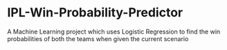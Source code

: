 # IPL-Win-Probability-Predictor
A Machine Learning project which uses Logistic Regression to find the win probabilities of both the teams when given the current scenario
